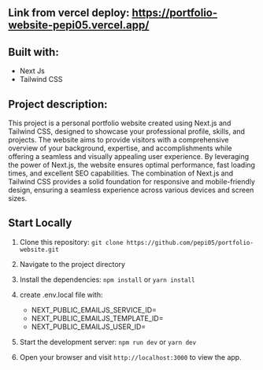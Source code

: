 ## Link from vercel deploy: https://portfolio-website-pepi05.vercel.app/

## Built with:
- Next Js
- Tailwind CSS

## Project description:
This project is a personal portfolio website created using Next.js and Tailwind CSS, designed to showcase your professional profile, skills, and projects. The website aims to provide visitors with a comprehensive overview of your background, expertise, and accomplishments while offering a seamless and visually appealing user experience.
By leveraging the power of Next.js, the website ensures optimal performance, fast loading times, and excellent SEO capabilities. The combination of Next.js and Tailwind CSS provides a solid foundation for responsive and mobile-friendly design, ensuring a seamless experience across various devices and screen sizes.

##  Start Locally

1. Clone this repository: `git clone https://github.com/pepi05/portfolio-website.git`

2. Navigate to the project directory

3. Install the dependencies: `npm install` or `yarn install`

4. create .env.local file with:
   - NEXT_PUBLIC_EMAILJS_SERVICE_ID=
   - NEXT_PUBLIC_EMAILJS_TEMPLATE_ID=
   - NEXT_PUBLIC_EMAILJS_USER_ID=

6. Start the development server: `npm run dev` or `yarn dev`

7. Open your browser and visit `http://localhost:3000` to view the app.
